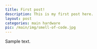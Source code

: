 ```yaml
---
title: First post!
description: This is my first post here.
layout: post
categories: main hardware
pic: /main/img/smell-of-code.jpg
---
```


Sample text.